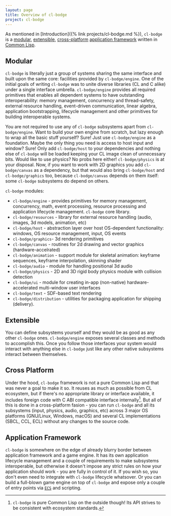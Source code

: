 ```yaml
---
layout: page
title: Overview of cl-bodge
project: cl-bodge
---
```


As mentioned in [Introduction]({% link projects/cl-bodge.md %}), `cl-bodge` is a
[modular](#modular), [extensible](#extensible),
[cross-platform](#cross-platform) [application
framework](#application-framework) written in [Common
Lisp](https://en.wikipedia.org/wiki/Common_Lisp).


## Modular

`cl-bodge` is literally just a group of systems sharing the same interface and
built upon the same core: facilities provided by `cl-bodge/engine`. One of the
initial goals of writing `cl-bodge` was to unite diverse libraries (CL and C
alike) under a single interface umbrella. `cl-bodge/engine` provides all
required primitives that enables all dependent systems to have outstanding
interoperability: memory management, concurrency and thread-safety, external
resource handling, event-driven communication, linear algebra, application
bootstrapping, lifecycle management and other primitives for building
interoperable systems.

You are not required to use any of `cl-bodge` subsystems apart from
`cl-bodge/engine`. Want to build your own engine from scratch, but lazy enough
to wrap all the basic stuff yourself? Sure!  Just use `cl-bodge/engine` as a
foundation. Maybe the only thing you need is access to host input and window?
Sure! Only add `cl-bodge/host` to your dependencies and nothing else of
`cl-bodge` will be loaded keeping your CL image clean of unnecessary bits. Would
like to use physics? No probs here either! `cl-bodge/physics` is at your
disposal. Now, if you want to work with 2D graphics you add `cl-bodge/canvas` as
a dependency, but that would also bring `cl-bodge/host` and `cl-bodge/graphics`
too, because `cl-bodge/canvas` depends on them itself: some `cl-bodge`
subsystems do depend on others.

`cl-bodge` modules:
* `cl-bodge/engine` - provides primitives for memory management, concurrency,
math, event processing, resource processing and application lifecycle
management. `cl-bodge` core library.
* `cl-bodge/resources` - library for external resource handling (audio, images,
  3d models, animation, etc)
* `cl-bodge/host` - abstraction layer over host OS-dependent functionality:
  windows, OS resource management, input, OS events
* `cl-bodge/graphics`- 3d rendering primitives
* `cl-bodge/canvas` - routines for 2d drawing and vector graphics (hardware-accelrated)
* `cl-bodge/animation` - support module for skeletal animation: keyframe
  sequences, keyframe interpolation, skinning shader
* `cl-bodge/audio` - module for handling positional 3d audio
* `cl-bodge/physics` - 2D and 3D rigid body physics module with collision detection
* `cl-bodge/ui` - module for creating in-app (non-native) hardware-accelerated
  multi-window user interfaces
* `cl-bodge/text` - SDF-based text rendering
* `cl-bodge/distribution` - utilities for packaging application for shipping (delivery).


## Extensible

You can define subsystems yourself and they would be as good as any other
`cl-bodge` ones. `cl-bodge/engine` exposes several classes and methods to
accomplish this. Once you follow those interfaces your system would interact
with anything else in `cl-bodge` just like any other native subsystems interact
between themselves.


## Cross Platform

Under the hood, `cl-bodge` framework is not a pure Common Lisp and that was
never a goal to make it so. It reuses as much as possible from CL ecosystem, but
if there's no appropriate library or interface available, it includes foreign
code with C ABI compatible interface internally[^1]. But all of this is done in
a cross-platform fasion - you can run `cl-bodge` and all its subsystems (input,
physics, audio, graphics, etc) across 3 major OS platforms (GNU/Linux, Windows,
macOS) and several CL implementations (SBCL, CCL, ECL) without any changes to
the source code.

## Application Framework

`cl-bodge` is somewhere on the edge of already blurry border between application
framework and a game engine. It has its own application lifecycle management and
a couple of requirements to make subsystems interoperable, but otherwise it
doesn't impose any strict rules on how your application should work - you are
fully in control of it. If you wish so, you don't even need to integrate with
`cl-bodge` lifecycle whatsover. Or you can build a full-blown game engine on top
of `cl-bodge` and expose only a couple of entry points via
[`ECS`](https://en.wikipedia.org/wiki/Entity-component-system) and scripting.


[^1]: `cl-bodge` is pure Common Lisp on the outside though! Its API strives to
    be consistent with ecosystem standards.
